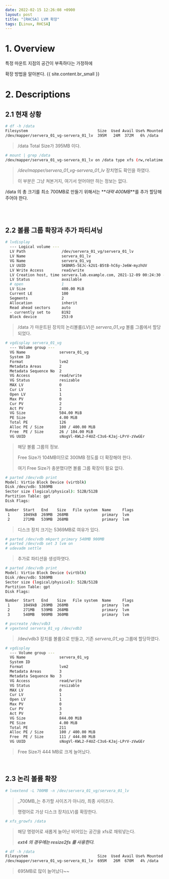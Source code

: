 ```yaml
---
date: 2022-02-15 12:26:08 +0900
layout: post
title: "[RHCSA] LVM 확장"
tags: [Linux, RHCSA]
---
```



# 1. Overview

특정 마운트 지점의 공간이 부족하다는 가정하에

확장 방법을 알아본다.
{{ site.content.br_small }}
# 2. Descriptions

## 2.1 현재 상황

```bash
# df -h /data
Filesystem                               Size  Used Avail Use% Mounted on
/dev/mapper/servera_01_vg-servera_01_lv  395M   24M  372M   6% /data
```

> /data Total Size가 395MB 이다.


```bash
# mount | grep /data
/dev/mapper/servera_01_vg-servera_01_lv on /data type xfs (rw,relatime,seclabel,attr2,inode64,noquota)
```

> _/dev/mapper/servera_01_vg-servera_01_lv_ 장치명도 확인을 하였다.
>
> 이 부분은 그냥 쳐본거지, 여기서 얻어야만 하는 정보는 없다.


/data 의 총 크기를 최소 700MB로 만들기 위해서는 **_대략 400MB_**를 추가 할당해주어야 한다.


<br><br>


## 2.2 볼륨 그룹 확장과 추가 파티셔닝

```bash
# lvdisplay
  --- Logical volume ---
  LV Path                /dev/servera_01_vg/servera_01_lv
  LV Name                servera_01_lv
  VG Name                servera_01_vg
  LV UUID                SKBNR5-5EJc-k2U1-B5tB-hC6y-Je6W-myzhUV
  LV Write Access        read/write
  LV Creation host, time servera.lab.example.com, 2021-12-09 00:24:30 -0500
  LV Status              available
  # open                 1
  LV Size                400.00 MiB
  Current LE             100
  Segments               2
  Allocation             inherit
  Read ahead sectors     auto
  - currently set to     8192
  Block device           253:0
```

> /data 가 마운트된 장치의 논리볼륨(LV)은 _servera_01_vg_ 볼륨 그룹에서 할당되었다.


```bash
# vgdisplay servera_01_vg
  --- Volume group ---
  VG Name               servera_01_vg
  System ID             
  Format                lvm2
  Metadata Areas        2
  Metadata Sequence No  2
  VG Access             read/write
  VG Status             resizable
  MAX LV                0
  Cur LV                1
  Open LV               1
  Max PV                0
  Cur PV                2
  Act PV                2
  VG Size               504.00 MiB
  PE Size               4.00 MiB
  Total PE              126
  Alloc PE / Size       100 / 400.00 MiB
  Free  PE / Size       26 / 104.00 MiB
  VG UUID               sNogVl-KWL2-F4UZ-C3s6-KJaj-LPrV-zVwGEr
```

> 해당 볼륨 그룹의 정보.
>
> Free Size가 104MB이므로 300MB 정도를 더 확장해야 한다.
>
> 여기 Free Size가 충분했다면 볼륨 그룹 확장이 필요 없다.


```bash
# parted /dev/vdb print                                 
Model: Virtio Block Device (virtblk)
Disk /dev/vdb: 5369MB
Sector size (logical/physical): 512B/512B
Partition Table: gpt
Disk Flags:

Number  Start   End    Size   File system  Name     Flags
 1      1049kB  269MB  268MB               primary  lvm
 2      271MB   539MB  268MB               primary  lvm
```

> 디스크 장치 크기는 5369MB로 여유가 있다.


```bash
# parted /dev/vdb mkpart primary 540MB 900MB
# parted /dev/vdb set 3 lvm on
# udevadm settle
```

> 추가로 파티션을 생성하엿다.


```bash
# parted /dev/vdb print                                 
Model: Virtio Block Device (virtblk)
Disk /dev/vdb: 5369MB
Sector size (logical/physical): 512B/512B
Partition Table: gpt
Disk Flags:

Number  Start   End    Size   File system  Name     Flags
 1      1049kB  269MB  268MB               primary  lvm
 2      271MB   539MB  268MB               primary  lvm
 3      540MB   900MB  360MB               primary  lvm
```


```bash
# pvcreate /dev/vdb3
# vgextend servera_01_vg /dev/vdb3
```

> /dev/vdb3 장치를 볼륨으로 만들고, 기존 _servera_01_vg_ 그룹에 할당하였다.


```bash
# vgdisplay
  --- Volume group ---
  VG Name               servera_01_vg
  System ID             
  Format                lvm2
  Metadata Areas        3
  Metadata Sequence No  3
  VG Access             read/write
  VG Status             resizable
  MAX LV                0
  Cur LV                1
  Open LV               1
  Max PV                0
  Cur PV                3
  Act PV                3
  VG Size               844.00 MiB
  PE Size               4.00 MiB
  Total PE              211
  Alloc PE / Size       100 / 400.00 MiB
  Free  PE / Size       111 / 444.00 MiB
  VG UUID               sNogVl-KWL2-F4UZ-C3s6-KJaj-LPrV-zVwGEr
```

> Free Size가 444 MB로 크게 늘어났다.

<br>


## 2.3 논리 볼륨 확장

```bash
# lvextend -L 700MB -n /dev/servera_01_vg/servera_01_lv
```

> _700MB_는 추가할 사이즈가 아니라, 최종 사이즈다.
>
> 명령어로 가상 디스크 장치(LV)를 확장한다.


```bash
# xfs_growfs /data
```

> 해당 명령어로 새롭게 늘어난 비어있는 공간을 xfs로 채워넣는다.
>
> _**ext4 의 경우에는 resize2fs 를 사용한다.**_


```bash
# df -h /data
Filesystem                               Size  Used Avail Use% Mounted on
/dev/mapper/servera_01_vg-servera_01_lv  695M   26M  670M   4% /data
```

> 695MB로 많이 늘어났다~~

